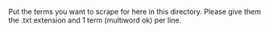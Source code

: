 Put the terms you want to scrape for here in this directory.
Please give them the .txt extension and 1 term (multiword ok) per line.